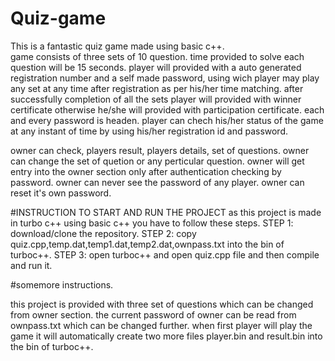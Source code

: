 # Quiz-game
This is a fantastic quiz game made using basic c++.</br>
game consists of three sets of 10 question.
time provided to solve each question will be 15 seconds.
player will provided with a auto generated registration number and a self made password, using wich player may play any set at any time after registration as per his/her time matching.
after successfully completion of all the sets player will provided with winner certificate otherwise he/she will provided with participation certificate.
each and every password is headen.
player can chech his/her status of the game at any instant of time by using his/her registration id and password.




owner can check, players result, players details, set of questions.
owner can change the set of quetion or any perticular question.
owner will get entry into the owner section only after authentication checking by password.
owner can never see the password of any player.
owner can reset it's own password.




#INSTRUCTION TO START AND RUN THE PROJECT
as this project is made in turbo c++ using basic c++ you have to follow these steps.
STEP 1: download/clone the repository.
STEP 2: copy quiz.cpp,temp.dat,temp1.dat,temp2.dat,ownpass.txt into the bin of turboc++.
STEP 3: open turboc++ and open quiz.cpp file and then compile and run it.
 
 
 #somemore instructions.
 
 this project is provided with three set of questions which can be changed from owner section.
 the current password of owner can be read from ownpass.txt which can be changed further.
 when first player will play the game it will automatically create two more files player.bin and result.bin into the bin of turboc++.
 
